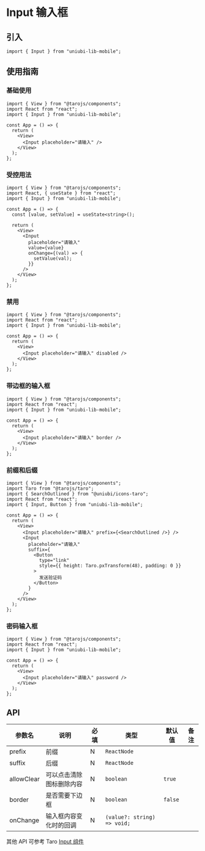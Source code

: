 # Input 输入框

## 引入

```tsx
import { Input } from "uniubi-lib-mobile";
```

## 使用指南

### 基础使用

```tsx
import { View } from "@tarojs/components";
import React from "react";
import { Input } from "uniubi-lib-mobile";

const App = () => {
  return (
    <View>
      <Input placeholder="请输入" />
    </View>
  );
};
```

### 受控用法

```tsx
import { View } from "@tarojs/components";
import React, { useState } from "react";
import { Input } from "uniubi-lib-mobile";

const App = () => {
  const [value, setValue] = useState<string>();

  return (
    <View>
      <Input
        placeholder="请输入"
        value={value}
        onChange={(val) => {
          setValue(val);
        }}
      />
    </View>
  );
};
```

### 禁用

```tsx
import { View } from "@tarojs/components";
import React from "react";
import { Input } from "uniubi-lib-mobile";

const App = () => {
  return (
    <View>
      <Input placeholder="请输入" disabled />
    </View>
  );
};
```

### 带边框的输入框

```tsx
import { View } from "@tarojs/components";
import React from "react";
import { Input } from "uniubi-lib-mobile";

const App = () => {
  return (
    <View>
      <Input placeholder="请输入" border />
    </View>
  );
};
```

### 前缀和后缀

```tsx
import { View } from "@tarojs/components";
import Taro from "@tarojs/taro";
import { SearchOutlined } from "@uniubi/icons-taro";
import React from "react";
import { Input, Button } from "uniubi-lib-mobile";

const App = () => {
  return (
    <View>
      <Input placeholder="请输入" prefix={<SearchOutlined />} />
      <Input
        placeholder="请输入"
        suffix={
          <Button
            type="link"
            style={{ height: Taro.pxTransform(48), padding: 0 }}
          >
            发送验证码
          </Button>
        }
      />
    </View>
  );
};
```

### 密码输入框

```tsx
import { View } from "@tarojs/components";
import React from "react";
import { Input } from "uniubi-lib-mobile";

const App = () => {
  return (
    <View>
      <Input placeholder="请输入" password />
    </View>
  );
};
```

## API

| 参数名     | 说明                     | 必填 | 类型                        | 默认值  | 备注 |
| ---------- | ------------------------ | ---- | --------------------------- | ------- | ---- |
| prefix     | 前缀                     | N    | `ReactNode`                 |         |      |
| suffix     | 后缀                     | N    | `ReactNode`                 |         |      |
| allowClear | 可以点击清除图标删除内容 | N    | `boolean`                   | `true`  |      |
| border     | 是否需要下边框           | N    | `boolean`                   | `false` |      |
| onChange   | 输入框内容变化时的回调   | N    | `(value?: string) => void;` |         |      |

其他 API 可参考 Taro [Input 组件](https://docs.taro.zone/docs/components/forms/input#inputprops)
